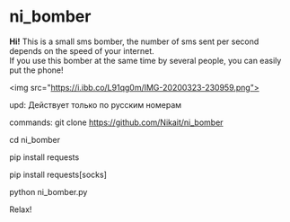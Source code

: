 # ni_bomber
<b>Hi!</b>
This is a small sms bomber,
the number of sms sent per second depends on the speed
of your internet.  
If you use this bomber at the same time by several people, 
you can easily put the phone!


<img src="https://i.ibb.co/L91qg0m/IMG-20200323-230959.png">

upd:
Действует только по русским номерам

commands:
git clone https://github.com/Nikait/ni_bomber

cd ni_bomber

pip install requests

pip install requests[socks]

python ni_bomber.py

Relax! 
